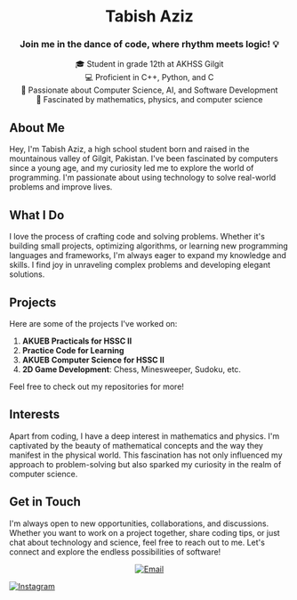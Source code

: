 <h1 align="center">Tabish Aziz</h1>
<h3 align="center">Join me in the dance of code, where rhythm meets logic! 💡</h3>

<p align="center">
  🎓 Student in grade 12th at AKHSS Gilgit <br>
  💻 Proficient in C++, Python, and C <br>
  🚀 Passionate about Computer Science, AI, and Software Development <br>
  🧠 Fascinated by mathematics, physics, and computer science
</p>


## About Me

Hey, I'm Tabish Aziz, a high school student born and raised in the mountainous valley of Gilgit, Pakistan. I've been fascinated by computers since a young age, and my curiosity led me to explore the world of programming. I'm passionate about using technology to solve real-world problems and improve lives.

## What I Do

I love the process of crafting code and solving problems. Whether it's building small projects, optimizing algorithms, or learning new programming languages and frameworks, I'm always eager to expand my knowledge and skills. I find joy in unraveling complex problems and developing elegant solutions.

## Projects

Here are some of the projects I've worked on:

1. **AKUEB Practicals for HSSC II**
2. **Practice Code for Learning**
3. **AKUEB Computer Science for HSSC II**
4. **2D Game Development**: Chess, Minesweeper, Sudoku, etc.

Feel free to check out my repositories for more!

## Interests

Apart from coding, I have a deep interest in mathematics and physics. I'm captivated by the beauty of mathematical concepts and the way they manifest in the physical world. This fascination has not only influenced my approach to problem-solving but also sparked my curiosity in the realm of computer science.

## Get in Touch

I'm always open to new opportunities, collaborations, and discussions. Whether you want to work on a project together, share coding tips, or just chat about technology and science, feel free to reach out to me. Let's connect and explore the endless possibilities of software!

<p align="center">
  <a href="mailto:tabishazizbercha@gmail.com"><img src="https://d1muf25xaso8hp.cloudfront.net/https%3A%2F%2Fmeta-q.cdn.bubble.io%2Ff1626355319613x484158047569452200%2FGmail_Small_Business.gif?w=&h=&auto=compress&dpr=1&fit=max" alt="Email"></a>
 
  <a href="https://www.instagram.com/tabishbarcha/"><img src="https://cliply.co/wpcontent/uploads/2021/09/142110100_ORGANIC_IG_ICON_400.gif" alt="Instagram"></a>
</p>
